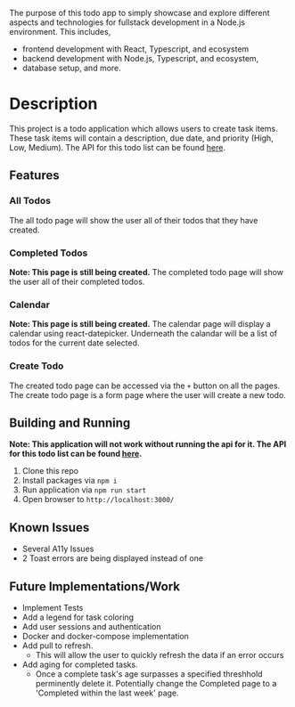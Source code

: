 The purpose of this todo app to simply showcase and explore different aspects and technologies for fullstack development in a Node.js environment. This includes,
- frontend development with React, Typescript, and ecosystem
- backend development with Node.js, Typescript, and ecosystem,
- database setup, and more.

# Description

This project is a todo application which allows users to create task items. These task items will contain a description, due date, and priority (High, Low, Medium). The API for this todo list can be found [here](https://github.com/brandiwerner/todo-api).

## Features

### All Todos

The all todo page will show the user all of their todos that they have created.

### Completed Todos

**Note: This page is still being created.**
The completed todo page will show the user all of their completed todos.

### Calendar

**Note: This page is still being created.**
The calendar page will display a calendar using react-datepicker. Underneath the calandar will be a list of todos for the current date selected.

### Create Todo

The created todo page can be accessed via the `+` button on all the pages. The create todo page is a form page where the user will create a new todo.

## Building and Running

**Note: This application will not work without running the api for it. The API for this todo list can be found [here](https://github.com/brandiwerner/todo-api).**
1. Clone this repo
2. Install packages via `npm i`
3. Run application via `npm run start`
4. Open browser to `http://localhost:3000/`

## Known Issues
* Several A11y Issues
* 2 Toast errors are being displayed instead of one

## Future Implementations/Work

* Implement Tests
* Add a legend for task coloring
* Add user sessions and authentication
* Docker and docker-compose implementation
* Add pull to refresh. 
  * This will allow the user to quickly refresh the data if an error occurs
* Add aging for completed tasks.
  * Once a complete task's age surpasses a specified threshhold perminently delete it. Potentially change the Completed page to a 'Completed within the last week' page.